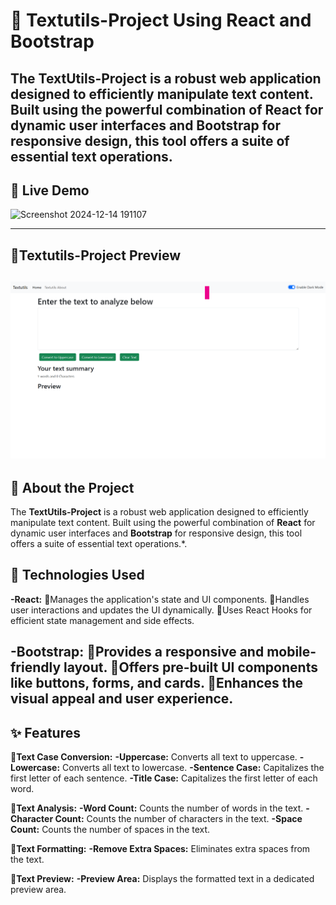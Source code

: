 
# 🌟 Textutils-Project Using React and Bootstrap

The **TextUtils-Project** is a robust web application designed to efficiently manipulate text content. Built using the powerful combination of **React** for dynamic user interfaces and **Bootstrap** for responsive design, this tool offers a suite of essential text operations.
---

## 🔗 Live Demo  
![Screenshot 2024-12-14 191107](https://github.com/user-attachments/assets/1ec55756-ca34-4c37-8b0c-11798cb31d13)


---

## 🚀Textutils-Project Preview 
<!-- ![1708148800306](https://github.com/user-attachments/assets/1dc0e409-109f-4973-a7a5-bb69c9606730) -->
![alt text](<Screenshot 2024-12-14 000810.png>)
---
## 📜 About the Project  
The **TextUtils-Project** is a robust web application designed to efficiently manipulate text content. Built using the powerful combination of **React** for dynamic user interfaces and **Bootstrap** for responsive design, this tool offers a suite of essential text operations.*.

## 🚀 Technologies Used  

**-React:**
🔹Manages the application's state and UI components.
🔹Handles user interactions and updates the UI dynamically.
🔹Uses React Hooks for efficient state management and side effects.

**-Bootstrap:**
🔹Provides a responsive and mobile-friendly layout.
🔹Offers pre-built UI components like buttons, forms, and cards.
🔹Enhances the visual appeal and user experience.
---

## ✨ Features  

**🔹Text Case Conversion:**
**-Uppercase:** Converts all text to uppercase.
**-Lowercase:** Converts all text to lowercase.
**-Sentence Case:** Capitalizes the first letter of each sentence.
**-Title Case:** Capitalizes the first letter of each word.

**🔹Text Analysis:**
**-Word Count:** Counts the number of words in the text.
**-Character Count:** Counts the number of characters in the text.
**-Space Count:** Counts the number of spaces in the text.

**🔹Text Formatting:**
**-Remove Extra Spaces:** Eliminates extra spaces from the text.

**🔹Text Preview:**
**-Preview Area:** Displays the formatted text in a dedicated preview area.
